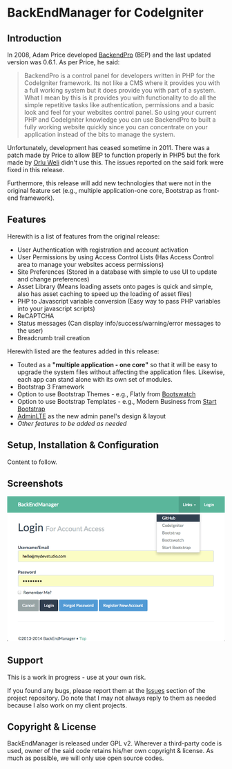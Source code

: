 # BackEndManager for CodeIgniter

## Introduction

In 2008, Adam Price developed [BackendPro](http://ellislab.com/forums/viewthread/76078/) (BEP) and the last updated version was 0.6.1. As per Price, he said:

> BackendPro is a control panel for developers written in PHP for the CodeIgniter framework. Its not like a CMS where it provides you with a full working system but it does provide you with part of a system. What I mean by this is it provides you with functionality to do all the simple repetitive tasks like authentication, permissions and a basic look and feel for your websites control panel. So using your current PHP and CodeIgniter knowledge you can use BackendPro to built a fully working website quickly since you can concentrate on your application instead of the bits to manage the system.

Unfortunately, development has ceased sometime in 2011. There was a patch made by Price to allow BEP to function properly in PHP5 but the fork made by [Orlu Weli](https://github.com/broswilli/BackEndManager) didn't use this. The issues reported on the said fork were fixed in this release.

Furthermore, this release will add new technologies that were not in the original feature set (e.g., multiple application-one core, Bootstrap as front-end framework).

## Features

Herewith is a list of features from the original release:

* User Authentication with registration and account activation
* User Permissions by using Access Control Lists (Has Access Control area to manage your websites access permissions)
* Site Preferences (Stored in a database with simple to use UI to update and change preferences)
* Asset Library (Means loading assets onto pages is quick and simple, also has asset caching to speed up the loading of asset files)
* PHP to Javascript variable conversion (Easy way to pass PHP variables into your javascript scripts)
* ReCAPTCHA
* Status messages (Can display info/success/warning/error messages to the user)
* Breadcrumb trail creation

Herewith listed are the features added in this release:

* Touted as a **"multiple application - one core"** so that it will be easy to upgrade the system files without affecting the application files. Likewise, each app can stand alone with its own set of modules.
* Bootstrap 3 Framework
* Option to use Bootstrap Themes - e.g., Flatly from [Bootswatch](http://bootswatch.com/)
* Option to use Bootstrap Templates - e.g., Modern Business from [Start Bootstrap](http://startbootstrap.com/)
* [AdminLTE](http://almsaeedstudio.com) as the new admin panel's design & layout
* *Other features to be added as needed*

## Setup, Installation & Configuration

Content to follow.

## Screenshots

![screenshot - login](/docs/screens/screenshot-login.png?raw=true)

## Support

This is a work in progress - use at your own risk.

If you found any bugs, please report them at the [Issues](https://github.com/reine/BackEndManager/issues) section of the project repository. Do note that I may not always reply to them as needed because I also work on my client projects.

## Copyright & License

BackEndManager is released under GPL v2. Wherever a third-party code is used, owner of the said code retains his/her own copyright & license. As much as possible, we will only use open source codes.
